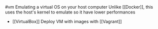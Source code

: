 #vm 
Emulating a virtual OS on your host computer
Unlike [[Docker]], this uses the host's kernel to emulate so it have lower performances
* [[VirtualBox]]
Deploy VM with images with [[Vagrant]]
